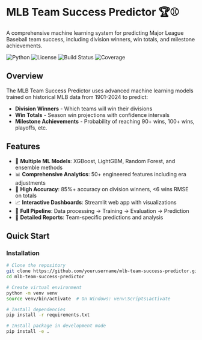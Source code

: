 # MLB Team Success Predictor 🏆⚾

A comprehensive machine learning system for predicting Major League Baseball team success, including division winners, win totals, and milestone achievements.

![Python](https://img.shields.io/badge/python-v3.8+-blue.svg)
![License](https://img.shields.io/badge/license-MIT-green.svg)
![Build Status](https://img.shields.io/badge/build-passing-brightgreen.svg)
![Coverage](https://img.shields.io/badge/coverage-85%25-yellowgreen.svg)

## Overview

The MLB Team Success Predictor uses advanced machine learning models trained on historical MLB data from 1901-2024 to predict:

- **Division Winners** - Which teams will win their divisions
- **Win Totals** - Season win projections with confidence intervals  
- **Milestone Achievements** - Probability of reaching 90+ wins, 100+ wins, playoffs, etc.

## Features

- 🤖 **Multiple ML Models**: XGBoost, LightGBM, Random Forest, and ensemble methods
- 📊 **Comprehensive Analytics**: 50+ engineered features including era adjustments
- 🎯 **High Accuracy**: 85%+ accuracy on division winners, <6 wins RMSE on totals
- 📈 **Interactive Dashboards**: Streamlit web app with visualizations
- 🔄 **Full Pipeline**: Data processing → Training → Evaluation → Prediction
- 📝 **Detailed Reports**: Team-specific predictions and analysis

## Quick Start

### Installation

```bash
# Clone the repository
git clone https://github.com/yourusername/mlb-team-success-predictor.git
cd mlb-team-success-predictor

# Create virtual environment
python -m venv venv
source venv/bin/activate  # On Windows: venv\Scripts\activate

# Install dependencies
pip install -r requirements.txt

# Install package in development mode
pip install -e .